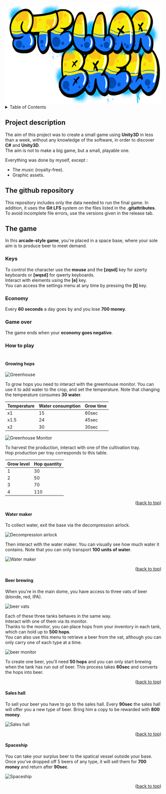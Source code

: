 <div align="center">
  <a href="https://github.com/drak3r-01/StellarBrew.git">
    <img src="picture/Logo.png" alt="Logo" width="640" height="320">
  </a>
</div>

<details>
  <summary>Table of Contents</summary>
  <ol>
    <li><a href="#project-description">Project description</a></li>
    <li><a href="#the-github-repository">The github repository</a></li>
    <li>
      <a href="#the-game">How to play</a>
      <ul>
        <li><a href="#growing-hops">Growing hops</a></li>
        <li><a href="#water-maker">Water maker</a></li>
        <li><a href="#beer-brewing">Beer brewing</a></li>
        <li><a href="#sales-hall">Sales hall</a></li>
        <li><a href="#spaceship">Spaceship</a></li>
      </ul>
    </li>
  </ol>
</details>

## **Project description**

The aim of this project was to create a small game using **Unity3D** in less than a week, without any knowledge of the software, in order to discover **C#** and **Unity3D**.<br>
The aim is not to make a big game, but a small, playable one.<br>

Everything was done by myself, except :

- The music (royalty-free).
- Graphic assets.

## **The github repository**

This repository includes only the data needed to run the final game. In addition, it uses the **Git LFS** system on the files listed in the **.gitattributes**.<br>
To avoid incomplete file errors, use the versions given in the release tab.

## **The game**

In this **arcade-style game**, you're placed in a space base, where your sole aim is to produce beer to meet demand.

### **Keys**

To control the character use the **mouse** and the **[zqsd]** key for azerty keyboards or **[wqsd]** for qwerty keyboards.<br>
Interact with elements using the **[e]** key.<br>
You can access the settings menu at any time by pressing the **[t]** key.

### **Economy**

Every **60 seconds** a day goes by and you lose **700 money**.

### **Game over**

The game ends when your **economy goes negative**.

### **How to play**<br><br>

#### **Growing hops**

![Greenhouse](picture/Capture%20d_écran%202023-07-20%20094533.png)

To grow hops you need to interact with the greenhouse monitor. You can use it to add water to the crop, and set the temperature. Note that changing the temperature consumes **30 water**.

| Temperature 	| Water consumption 	| Grow time 
|-------------	|-------------------	|-----------
| x1          	| 15                	| 60sec     
| x1.5        	| 24                	| 45sec     
| x2          	| 30                	| 30sec     

![Greenhouse Monitor](picture/Capture%20d_écran%202023-07-20%20094542.png)

To harvest the production, interact with one of the cultivation tray.<br>
Hop production per tray corresponds to this table.

| Grow level 	| Hop quantity 
|------------	|--------------
| 1         	| 30           
| 2       	  | 50           
| 3        	  | 70           
| 4        	  | 110           

<p align="right">(<a href="#project-description">back to top</a>)</p>

#### **Water maker**

To collect water, exit the base via the decompression airlock.

![Decompression airlock](picture/Capture%20d_écran%202023-07-20%20094603.png)

Then interact with the water maker. You can visually see how much water it contains. Note that you can only transport **100 units of water**.

![Water maker](picture/Capture%20d_écran%202023-07-20%20094622.png)

<p align="right">(<a href="#project-description">back to top</a>)</p>

#### **Beer brewing**

When you're in the main dome, you have access to three vats of beer (blonde, red, IPA).

![beer vats](picture/Capture%20d_écran%202023-07-20%20094703.png)

Each of these three tanks behaves in the same way.<br>
Interact with one of them via its monitor.<br>
Thanks to the monitor, you can place hops from your inventory in each tank, which can hold up to **500 hops**.<br>
You can also use this menu to retrieve a beer from the vat, although you can only carry one of each type at a time.

![beer monitor](picture/Capture%20d_écran%202023-07-20%20094713.png)

To create one beer, you'll need **50 hops** and you can only start brewing when the tank has run out of beer. This process takes **60sec** and converts the hops into beer.

<p align="right">(<a href="#project-description">back to top</a>)</p>

#### **Sales hall**

To sell your beer you have to go to the sales hall. Every **90sec** the sales hall will offer you a new type of beer. Bring him a copy to be rewarded with **800 money**.

![Sales hall](picture/Capture%20d_écran%202023-07-20%20094739.png)

<p align="right">(<a href="#project-description">back to top</a>)</p>

#### **Spaceship**

You can take your surplus beer to the spatical vessel outside your base. Once you've dropped off 5 beers of any type, it will sell them for **700 money** and return after **90sec**.

![Spaceship](picture/Capture%20d_écran%202023-07-20%20094631.png)

<p align="right">(<a href="#project-description">back to top</a>)</p>